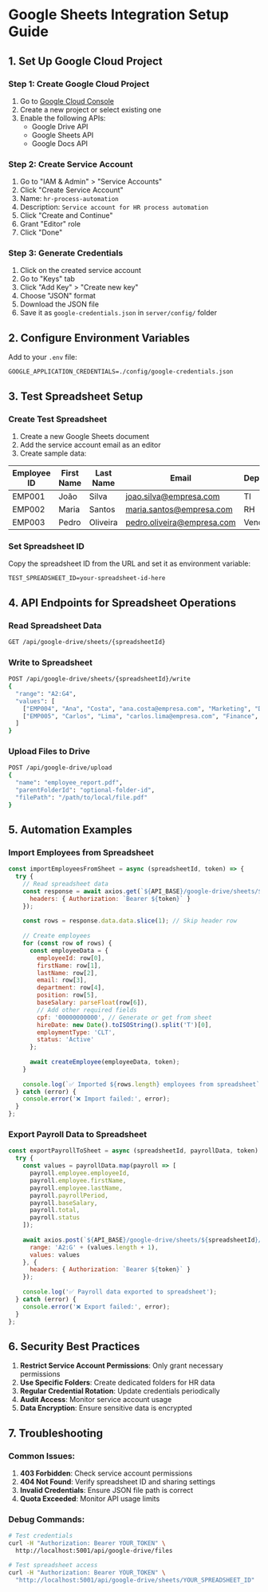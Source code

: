 # Google Sheets Integration Setup Guide

## 1. Set Up Google Cloud Project

### Step 1: Create Google Cloud Project
1. Go to [Google Cloud Console](https://console.cloud.google.com/)
2. Create a new project or select existing one
3. Enable the following APIs:
   - Google Drive API
   - Google Sheets API
   - Google Docs API

### Step 2: Create Service Account
1. Go to "IAM & Admin" > "Service Accounts"
2. Click "Create Service Account"
3. Name: `hr-process-automation`
4. Description: `Service account for HR process automation`
5. Click "Create and Continue"
6. Grant "Editor" role
7. Click "Done"

### Step 3: Generate Credentials
1. Click on the created service account
2. Go to "Keys" tab
3. Click "Add Key" > "Create new key"
4. Choose "JSON" format
5. Download the JSON file
6. Save it as `google-credentials.json` in `server/config/` folder

## 2. Configure Environment Variables

Add to your `.env` file:
```env
GOOGLE_APPLICATION_CREDENTIALS=./config/google-credentials.json
```

## 3. Test Spreadsheet Setup

### Create Test Spreadsheet
1. Create a new Google Sheets document
2. Add the service account email as an editor
3. Create sample data:

| Employee ID | First Name | Last Name | Email | Department | Position | Salary |
|-------------|------------|-----------|-------|------------|----------|--------|
| EMP001 | João | Silva | joao.silva@empresa.com | TI | Desenvolvedor | 8500 |
| EMP002 | Maria | Santos | maria.santos@empresa.com | RH | Analista | 6500 |
| EMP003 | Pedro | Oliveira | pedro.oliveira@empresa.com | Vendas | Vendedor | 12000 |

### Set Spreadsheet ID
Copy the spreadsheet ID from the URL and set it as environment variable:
```env
TEST_SPREADSHEET_ID=your-spreadsheet-id-here
```

## 4. API Endpoints for Spreadsheet Operations

### Read Spreadsheet Data
```bash
GET /api/google-drive/sheets/{spreadsheetId}
```

### Write to Spreadsheet
```bash
POST /api/google-drive/sheets/{spreadsheetId}/write
{
  "range": "A2:G4",
  "values": [
    ["EMP004", "Ana", "Costa", "ana.costa@empresa.com", "Marketing", "Designer", "7000"],
    ["EMP005", "Carlos", "Lima", "carlos.lima@empresa.com", "Finance", "Analista", "8000"]
  ]
}
```

### Upload Files to Drive
```bash
POST /api/google-drive/upload
{
  "name": "employee_report.pdf",
  "parentFolderId": "optional-folder-id",
  "filePath": "/path/to/local/file.pdf"
}
```

## 5. Automation Examples

### Import Employees from Spreadsheet
```javascript
const importEmployeesFromSheet = async (spreadsheetId, token) => {
  try {
    // Read spreadsheet data
    const response = await axios.get(`${API_BASE}/google-drive/sheets/${spreadsheetId}`, {
      headers: { Authorization: `Bearer ${token}` }
    });
    
    const rows = response.data.data.slice(1); // Skip header row
    
    // Create employees
    for (const row of rows) {
      const employeeData = {
        employeeId: row[0],
        firstName: row[1],
        lastName: row[2],
        email: row[3],
        department: row[4],
        position: row[5],
        baseSalary: parseFloat(row[6]),
        // Add other required fields
        cpf: '00000000000', // Generate or get from sheet
        hireDate: new Date().toISOString().split('T')[0],
        employmentType: 'CLT',
        status: 'Active'
      };
      
      await createEmployee(employeeData, token);
    }
    
    console.log(`✅ Imported ${rows.length} employees from spreadsheet`);
  } catch (error) {
    console.error('❌ Import failed:', error);
  }
};
```

### Export Payroll Data to Spreadsheet
```javascript
const exportPayrollToSheet = async (spreadsheetId, payrollData, token) => {
  try {
    const values = payrollData.map(payroll => [
      payroll.employee.employeeId,
      payroll.employee.firstName,
      payroll.employee.lastName,
      payroll.payrollPeriod,
      payroll.baseSalary,
      payroll.total,
      payroll.status
    ]);
    
    await axios.post(`${API_BASE}/google-drive/sheets/${spreadsheetId}/write`, {
      range: 'A2:G' + (values.length + 1),
      values: values
    }, {
      headers: { Authorization: `Bearer ${token}` }
    });
    
    console.log('✅ Payroll data exported to spreadsheet');
  } catch (error) {
    console.error('❌ Export failed:', error);
  }
};
```

## 6. Security Best Practices

1. **Restrict Service Account Permissions**: Only grant necessary permissions
2. **Use Specific Folders**: Create dedicated folders for HR data
3. **Regular Credential Rotation**: Update credentials periodically
4. **Audit Access**: Monitor service account usage
5. **Data Encryption**: Ensure sensitive data is encrypted

## 7. Troubleshooting

### Common Issues:
1. **403 Forbidden**: Check service account permissions
2. **404 Not Found**: Verify spreadsheet ID and sharing settings
3. **Invalid Credentials**: Ensure JSON file path is correct
4. **Quota Exceeded**: Monitor API usage limits

### Debug Commands:
```bash
# Test credentials
curl -H "Authorization: Bearer YOUR_TOKEN" \
  http://localhost:5001/api/google-drive/files

# Test spreadsheet access
curl -H "Authorization: Bearer YOUR_TOKEN" \
  "http://localhost:5001/api/google-drive/sheets/YOUR_SPREADSHEET_ID"
``` 